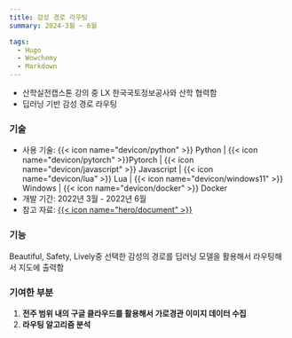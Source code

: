 ```yaml
---
title: 감성 경로 라우팅
summary: 2024-3월 ~ 6월

tags:
  - Hugo
  - Wowchemy
  - Markdown
---
```


- 산학실전캡스톤 강의 중 LX 한국국토정보공사와 산학 협력함
- 딥러닝 기반 감성 경로 라우팅

### 기술

- 사용 기술: {{< icon name="devicon/python" >}} Python | {{< icon name="devicon/pytorch" >}}Pytorch | {{< icon name="devicon/javascript" >}} Javascript | {{< icon name="devicon/lua" >}} Lua | {{< icon name="devicon/windows11" >}} Windows | {{< icon name="devicon/docker" >}} Docker
- 개발 기간: 2022년 3월 - 2022년 6월
- 참고 자료: [{{< icon name="hero/document" >}}](report.pdf)

### 기능

Beautiful, Safety, Lively중 선택한 감성의 경로를 딥러닝 모델을 활용해서 라우팅해서 지도에 출력함

### 기여한 부분

1. **전주 범위 내의 구글 클라우드를 활용해서 가로경관 이미지 데이터 수집**
2. **라우팅 알고리즘 분석**
